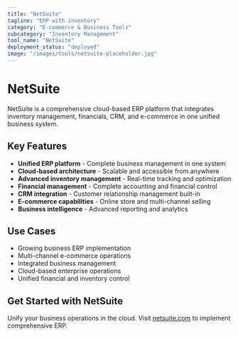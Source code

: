 ```yaml
---
title: "NetSuite"
tagline: "ERP with inventory"
category: "E-commerce & Business Tools"
subcategory: "Inventory Management"
tool_name: "NetSuite"
deployment_status: "deployed"
image: "/images/tools/netsuite-placeholder.jpg"
---
```


# NetSuite

NetSuite is a comprehensive cloud-based ERP platform that integrates inventory management, financials, CRM, and e-commerce in one unified business system.

## Key Features

- **Unified ERP platform** - Complete business management in one system
- **Cloud-based architecture** - Scalable and accessible from anywhere
- **Advanced inventory management** - Real-time tracking and optimization
- **Financial management** - Complete accounting and financial control
- **CRM integration** - Customer relationship management built-in
- **E-commerce capabilities** - Online store and multi-channel selling
- **Business intelligence** - Advanced reporting and analytics

## Use Cases

- Growing business ERP implementation
- Multi-channel e-commerce operations
- Integrated business management
- Cloud-based enterprise operations
- Unified financial and inventory control

## Get Started with NetSuite

Unify your business operations in the cloud. Visit [netsuite.com](https://www.netsuite.com) to implement comprehensive ERP.